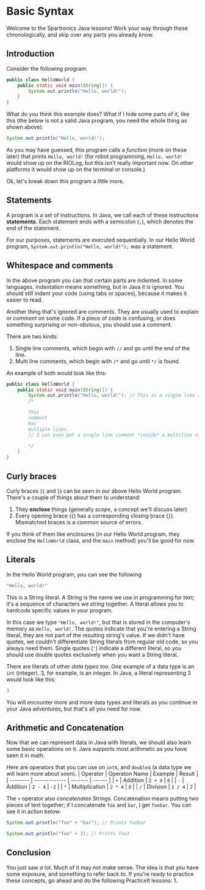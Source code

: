 # Basic Syntax
Welcome to the Spartronics Java lessons! Work your way through these chronologically, and skip over any parts you already know.

## Introduction
Consider the following program:

```java
public class HelloWorld {
	public static void main(String[]) {
		System.out.println("Hello, world!");
	}
}
```

What do you think this example does? What if I hide some parts of it, like this (the below is not a valid Java program, you need the whole thing as shown above):
```java
System.out.println("Hello, world!");
```

As you may have guessed, this program calls a _function_ (more on these later) that prints `Hello, world!` (for robot programming, `Hello, world!` would show up on the RIOLog, but this isn't really important now. On other platforms it would show up on the terminal or console.)

Ok, let's break down this program a little more.

## Statements
A program is a set of instructions. In Java, we call each of these instructions **statements**. Each statement ends with a semicolon (`;`), which denotes the end of the statement.

For our purposes, statements are executed sequentially. In our Hello World program, `System.out.println("Hello, world!");` was a statement.

## Whitespace and comments
In the above program you can that certain parts are indented. In some languages, indentation means something, but in Java it is ignored. You should still indent your code (using tabs or spaces), because it makes it easier to read.

Another thing that's ignored are comments. They are usually used to explain or *comment* on some code. If a piece of code is confusing, or does something surprising or non-obvious, you should use a comment.

There are two kinds:
 1. Single line comments, which begin with `//` and go until the end of the line.
 2. Multi line comments, which begin with `/*` and go until `*/` is found.

An example of both would look like this:
```java
public class HelloWorld {
	public static void main(String[]) {
		System.out.println("Hello, world!"); // This is a single line comment
		/*

		This
		comment
		has
		multiple lines.
		// I can even put a single line comment *inside* a multiline comment! Commentception!?!?!?

		*/
	}
}
```

## Curly braces
Curly braces (`{` and `}`) can be seen in our above Hello World program. There's a couple of things about them to understand:
 1. They **enclose** things (generally _scope_, a concept we'll discuss later)
 2. Every opening brace (`{`) has a corresponding closing brace (`}`). Mismatched braces is a common source of errors.

If you think of them like enclosures (in our Hello World program, they enclose the `HelloWorld` class, and the `main` method) you'll be good for now.

## Literals
In the Hello World program, you can see the following

```java
"Hello, world!"
```

This is a String literal. A String is the name we use in programming for text; it's a sequence of characters we _string_ together. A literal allows you to hardcode specific values in your program.

In this case we type `"Hello, world!"`, but that is stored in the computer's memory as `Hello, world!`. The quotes indicate that you're entering a String literal, they are not part of the resulting string's value. If we didn't have quotes, we couldn't differentiate String literals from regular old code, so you always need them. Single quotes (`'`) indicate a different literal, so you should use double quotes exclusively when you want a String literal.

There are literals of other _data types_ too. One example of a data type is an `int` (integer). 3, for example, is an integer. In Java, a literal representing 3 would look like this:

```java
3
```

You will encounter more and more data types and literals as you continue in your Java adventures, but that's all you need for now.

## Arithmetic and Concatenation
Now that we can represent data in Java with literals, we should also learn some basic operations on it. Java supports most arithmetic as you have seen it in math.

Here are operators that you can use on `int`s, and `double`s (a data type we will learn more about soon).
| Operator | Operaton Name | Example | Result |
| -------- | ------------- | ------- | ------ |
| `+` | Addition |  `2 + 4` | `6` |
| `-` | Addition |  `2 - 4` | `-2` |
| `*` | Multiplication |  `2 * 4` | `8` |
| `/` | Division |  `2 / 4` |  `2` |

The `+` operator also _concatenates_ Strings. Concatenation means putting two pieces of text together; if I concatenate `foo` and `bar`, I get `foobar`. You can see it in action below:

```java
System.out.println("foo" + "bar"); // Prints foobar
```

```java
System.out.println("foo" + 3); // Prints foo3
```

## Conclusion
You just saw _a lot_. Much of it may not make sense. The idea is that you have some exposure, and something to refer back to. If you're ready to practice these concepts, go ahead and do the following PracticeIt lessons:
 1. 

